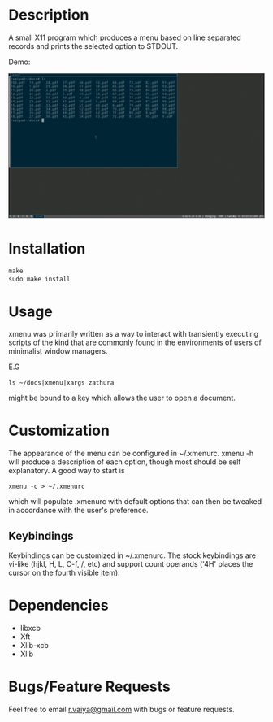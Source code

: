 # Description

A small X11 program which produces a menu based on line separated
records and prints the selected option to STDOUT.

Demo:

![Demo](demo.gif "Demo")

# Installation

```
make
sudo make install
```
  
# Usage

xmenu was primarily written as a way to interact with transiently
executing scripts of the kind that are commonly found in the
environments of users of minimalist window managers.

E.G

```
ls ~/docs|xmenu|xargs zathura
```

might be bound to a key which allows the user to
open a document.

# Customization

The appearance of the menu can be configured in ~/.xmenurc. xmenu -h
will produce a description of each option, though most should be
self explanatory. A good way to start is

```
xmenu -c > ~/.xmenurc
```

which will populate .xmenurc with default options that can then be
tweaked in accordance with the user's preference.

## Keybindings

 Keybindings can be customized in ~/.xmenurc. The stock keybindings
 are vi-like (hjkl, H, L, C-f, /, etc) and support count operands ('4H'
 places the cursor on the fourth visible item).
 
# Dependencies

- libxcb
- Xft
- Xlib-xcb
- Xlib

# Bugs/Feature Requests

Feel free to email r.vaiya@gmail.com with bugs or feature requests.